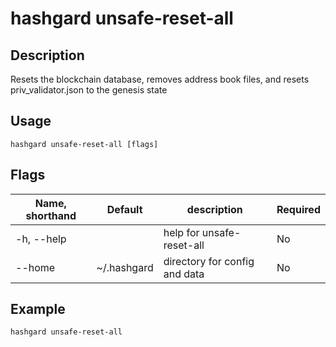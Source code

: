 # hashgard unsafe-reset-all

## Description

Resets the blockchain database, removes address book files, and resets priv_validator.json to the genesis state

## Usage

```
hashgard unsafe-reset-all [flags]
```

## Flags

| Name, shorthand|Default     | description               | Required  |
| ---------- | ----------- | ------------------------- | -------- |
| -h, --help |             | help for unsafe-reset-all| No  |
| --home     | ~/.hashgard | directory for config and data  | No    |

## Example

``` shell
hashgard unsafe-reset-all
```

